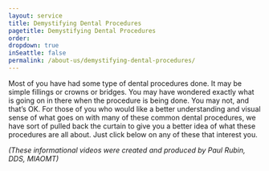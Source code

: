 ```yaml
---
layout: service
title: Demystifying Dental Procedures 
pagetitle: Demystifying Dental Procedures
order:
dropdown: true
inSeattle: false
permalink: /about-us/demystifying-dental-procedures/
---
```


Most of you have had some type of dental procedures done. It may be simple fillings or crowns or bridges. You may have wondered exactly what is going on in there when the procedure is being done. You may not, and that’s OK. For those of you who would like a better understanding and visual sense of what goes on with many of these common dental procedures, we have sort of pulled back the curtain to give you a better idea of what these procedures are all about. Just click below on any of these that interest you.

_(These informational videos were created and produced by Paul Rubin, DDS, MIAOMT)_
